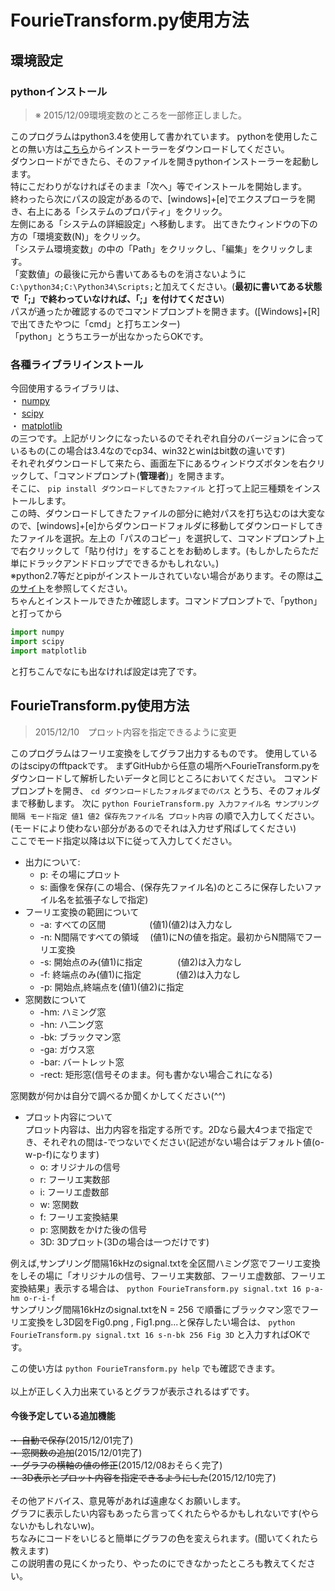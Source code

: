 # FourieTransform.py使用方法

## 環境設定
### pythonインストール
> ※ 2015/12/09環境変数のところを一部修正しました。<br>

このプログラムはpython3.4を使用して書かれています。
pythonを使用したことの無い方は[こちら](https://www.python.org/downloads/release/python-343/ "Python.org")からインストーラーをダウンロードしてください。<br>
ダウンロードができたら、そのファイルを開きpythonインストーラーを起動します。<br>
特にこだわりがなければそのまま「次へ」等でインストールを開始します。<br>
終わったら次にパスの設定があるので、[windows]+[e]でエクスプローラを開き、右上にある「システムのプロパティ」をクリック。<br>
左側にある「システムの詳細設定」へ移動します。
出てきたウィンドウの下の方の「環境変数(N)」をクリック。<br>
「システム環境変数」の中の「Path」をクリックし、「編集」をクリックします。<br>
「変数値」の最後に元から書いてあるものを消さないように`C:\python34;C:\Python34\Scripts;`と加えてください。(**最初に書いてある状態で「;」で終わっていなければ、「;」を付けてください**)<br>
パスが通ったか確認するのでコマンドプロンプトを開きます。([Windows]+[R]で出てきたやつに「cmd」と打ちエンター)<br>
「python」とうちエラーが出なかったらOKです。
### 各種ライブラリインストール
今回使用するライブラリは、<br>
・ [numpy](http://www.lfd.uci.edu/~gohlke/pythonlibs/#numpy "numpy")<br>
・ [scipy](http://www.lfd.uci.edu/~gohlke/pythonlibs/#scipy "scipy")<br>
・ [matplotlib](http://www.lfd.uci.edu/~gohlke/pythonlibs/#matplotlib "matplotlib")<br>
の三つです。上記がリンクになったいるのでそれぞれ自分のバージョンに合っているもの(この場合は3.4なのでcp34、win32とwinはbit数の違いです)<br>
それぞれダウンロードして来たら、画面左下にあるウィンドウズボタンを右クリックして、「コマンドプロンプト(**管理者**)」を開きます。<br>
そこに、
`pip install ダウンロードしてきたファイル`
と打って上記三種類をインストールします。<br>
この時、ダウンロードしてきたファイルの部分に絶対パスを打ち込むのは大変なので、[windows]+[e]からダウンロードフォルダに移動してダウンロードしてきたファイルを選択。左上の「パスのコピー」を選択して、コマンドプロンプト上で右クリックして「貼り付け」をすることをお勧めします。(もしかしたらただ単にドラックアンドドロップでできるかもしれない。)<br>
※python2.7等だとpipがインストールされていない場合があります。その際は[このサイト](http://www.aoki.ecei.tohoku.ac.jp/~ito/python_windows.html "pip のインストール方法等")を参照してください。<br>
ちゃんとインストールできたか確認します。コマンドプロンプトで、「python」と打ってから
```python
import numpy
import scipy
import matplotlib
```
と打ちこんでなにも出なければ設定は完了です。

## FourieTransform.py使用方法
> 2015/12/10　プロット内容を指定できるように変更

このプログラムはフーリエ変換をしてグラフ出力するものです。
使用しているのはscipyのfftpackです。
まずGitHubから任意の場所へFourieTransform.pyをダウンロードして解析したいデータと同じところにおいてください。
コマンドプロンプトを開き、
`cd ダウンロードしたフォルダまでのパス`
とうち、そのフォルダまで移動します。
次に
`python FourieTransform.py 入力ファイル名 サンプリング間隔 モード指定 値1 値2 保存先ファイル名 プロット内容`
の順で入力してください。(モードにより使わない部分があるのでそれは入力せず飛ばしてください)<br>
ここでモード指定以降は以下に従って入力してください。<br>
* 出力について:<br>
    * p: その場にプロット<br>
    * s: 画像を保存(この場合、(保存先ファイル名)のところに保存したいファイル名を拡張子なしで指定)<br>
* フーリエ変換の範囲について
    * -a: すべての区間　　　　　(値1)(値2)は入力なし<br>
    * -n: N間隔ですべての領域　 (値1)にNの値を指定。最初からN間隔でフーリエ変換<br>
    * -s: 開始点のみ(値1)に指定　　　　(値2)は入力なし<br>
    * -f: 終端点のみ(値1)に指定　　　　(値2)は入力なし<br>
    * -p: 開始点,終端点を(値1)(値2)に指定<br>
* 窓関数について
    * -hm: ハミング窓
    * -hn: ハ二ング窓
    * -bk: ブラックマン窓
    * -ga: ガウス窓
    * -bar: バートレット窓
    * -rect: 矩形窓(信号そのまま。何も書かない場合これになる)<br>

窓関数が何かは自分で調べるか聞くかしてください(^^)<br>
* プロット内容について<br>
    プロット内容は、出力内容を指定する所です。2Dなら最大4つまで指定でき、それぞれの間は-でつないでください(記述がない場合はデフォルト値(o-w-p-f)になります)
    * o: オリジナルの信号
    * r: フーリエ実数部
    * i: フーリエ虚数部
    * w: 窓関数
    * f: フーリエ変換結果
    * p: 窓関数をかけた後の信号
    * 3D: 3Dプロット(3Dの場合は一つだけです)

例えば,サンプリング間隔16kHzのsignal.txtを全区間ハミング窓でフーリエ変換をしその場に「オリジナルの信号、フーリエ実数部、フーリエ虚数部、フーリエ変換結果」表示する場合は、
`python FourieTransform.py signal.txt 16 p-a-hm o-r-i-f`<br>
サンプリング間隔16kHzのsignal.txtをN = 256 で順番にブラックマン窓でフーリエ変換をし3D図をFig0.png , Fig1.png...と保存したい場合は、
`python FourieTransform.py signal.txt 16 s-n-bk 256 Fig 3D`
と入力すればOKです。<br>

この使い方は
`python FourieTransform.py help`
でも確認できます。<br><br>
以上が正しく入力出来ているとグラフが表示されるはずです。

#### 今後予定している追加機能
~~・ 自動で保存~~(2015/12/01完了)<br>
~~・ 窓関数の追加~~(2015/12/01完了)<br>
~~・ グラフの横軸の値の修正~~(2015/12/08おそらく完了)<br>
~~・ 3D表示とプロット内容を指定できるようにした~~(2015/12/10完了)<br><br>
その他アドバイス、意見等があれば遠慮なくお願いします。<br>
グラフに表示したい内容もあったら言ってくれたらやるかもしれないです(やらないかもしれないw)。<br>
ちなみにコードをいじると簡単にグラフの色を変えられます。(聞いてくれたら教えます)<br>
この説明書の見にくかったり、やったのにできなかったところも教えてください。
